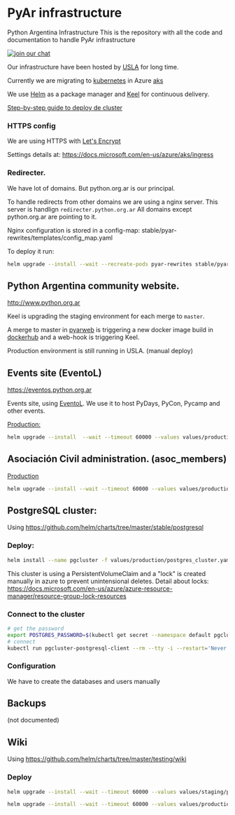 # PyAr infrastructure
Python Argentina Infrastructure
This is the repository with all the code and documentation to handle PyAr infrastructure


[![join our chat](https://img.shields.io/badge/zulip-join_chat-brightgreen.svg)](https://pyar.zulipchat.com/#streams/200416/Infra)

Our infrastructure have been hosted by [USLA](http://drupal.usla.org.ar/) for long time.

Currently we are migrating to [kubernetes](http://kubernetes.io/) in Azure [aks](https://docs.microsoft.com/en-us/azure/aks/)

We use [Helm](https://www.helm.sh/) as a package manager and [Keel](https://keel.sh/) for continuous delivery.

[Step-by-step guide to deploy de cluster](docs/k8s.md)

### HTTPS config

We are using HTTPS with [Let's Encrypt](https://letsencrypt.org/)

Settings details at: https://docs.microsoft.com/en-us/azure/aks/ingress

### Redirecter.

We have lot of domains. But python.org.ar is our principal.

To handle redirects from other domains we are using a nginx server. This server is handlign `redirecter.python.org.ar`
All domains except python.org.ar are pointing to it.

Nginx configuration is stored in a config-map: stable/pyar-rewrites/templates/config_map.yaml

To deploy it run:

```bash
helm upgrade --install --wait --recreate-pods pyar-rewrites stable/pyar-rewrites
```

## Python Argentina community website.
http://www.python.org.ar

Keel is upgrading the staging environment for each merge to `master`.

A merge to master in [pyarweb](https://github.com/PyAr/pyarweb/) is triggering a new docker image build in [dockerhub](https://hub.docker.com/r/pyar/pyarweb/) and a web-hook is triggering Keel.

Production environment is still running in USLA. (manual deploy)

## Events site (EventoL)

https://eventos.python.org.ar

Events site, using [EventoL](https://github.com/eventoL/eventoL). We use it to host PyDays, PyCon, Pycamp and other events.

[Production:](https://eventos.python.org.ar)

```bash
helm upgrade --install  --wait --timeout 60000 --values values/production/eventol.yaml production-eventos test/eventol
```

## Asociación Civil administration. (asoc_members)

[Production](https://admin.ac.python.org.ar)


```bash
helm upgrade --install --wait --timeout 60000 --values values/production/asoc_members.yaml production-admin test/asoc-members
```


## PostgreSQL cluster:

Using https://github.com/helm/charts/tree/master/stable/postgresql

### Deploy:

```bash
helm install --name pgcluster -f values/production/postgres_cluster.yaml stable/postgresql
```


This cluster is using a PersistentVolumeClaim and a "lock" is created manually in azure to prevent unintensional deletes.
Detail about locks: https://docs.microsoft.com/en-us/azure/azure-resource-manager/resource-group-lock-resources

### Connect to the cluster

```bash
# get the password
export POSTGRES_PASSWORD=$(kubectl get secret --namespace default pgcluster-postgresql -o jsonpath="{.data.postgresql-password}" | base64 --decode)
# connect
kubectl run pgcluster-postgresql-client --rm --tty -i --restart='Never' --namespace default --image docker.io/bitnami/postgresql:11.4.0-debian-9-r34 --env="PGPASSWORD=$POSTGRES_PASSWORD" --command -- psql --host pgcluster-postgresql -U postgres -p 5432
```

###  Configuration

We have to create the databases and users manually


## Backups

(not documented)

## Wiki

Using https://github.com/helm/charts/tree/master/testing/wiki

### Deploy

```bash
helm upgrade --install --wait --timeout 60000 --values values/staging/pyar-wiki.yaml staging-wiki test/pyar-wiki --debug --recreate-pods
```

```bash
helm upgrade --install --wait --timeout 60000 --values values/production/pyar-wiki.yaml prod-wiki test/pyar-wiki --debug --recreate-pods
```
